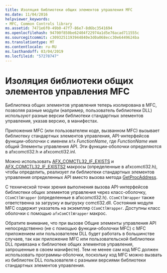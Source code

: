 ```yaml
---
title: Изоляция библиотеки общих элементов управления MFC
ms.date: 11/04/2016
helpviewer_keywords:
- MFC, Common Controls library
ms.assetid: 7471e6f0-49b0-47f7-86e7-8d6bc3541694
ms.openlocfilehash: 94700f850be62404f22974a1d5e76acad711555c
ms.sourcegitcommit: c3093251193944840e3d0a068ecc30e6449624ba
ms.translationtype: MT
ms.contentlocale: ru-RU
ms.lasthandoff: 03/04/2019
ms.locfileid: "57278747"
---
```

# <a name="isolation-of-the-mfc-common-controls-library"></a>Изоляция библиотеки общих элементов управления MFC

Библиотека общих элементов управления теперь изолирована в MFC, позволяя разные модули (например, пользователь библиотеки DLL) используют разные версии библиотеки стандартных элементов управления, указав версию, в манифестах.

Приложения MFC (или пользователем коде, вызванном MFC) вызывает библиотеку стандартных элементов управления, API-интерфейсов функции-оболочки с именем `Afx` *FunctionName*, где *FunctionName* имя общий Элементы управления API. Эти функции-оболочки определяются в afxcomctl32.h и afxcomctl32.inl.

Можно использовать [AFX_COMCTL32_IF_EXISTS](reference/run-time-object-model-services.md#afx_comctl32_if_exists) и [AFX_COMCTL32_IF_EXISTS2](reference/run-time-object-model-services.md#afx_comctl32_if_exists2) макросы (определенные в afxcomctl32.h), чтобы определить, реализует ли библиотеки стандартных элементов управления определенных API вместо вызова метода [GetProcAddress](../build/getprocaddress.md).

С технической точки зрения выполнения вызова API-интерфейсов библиотеки общих элементов управления через класс-оболочку, `CComCtlWrapper` (определенные в afxcomctl32.h). `CComCtlWrapper` также ответственна за загрузку и выгрузку comctl32.dll. Состояния модуля MFC содержит указатель на экземпляр `CComCtlWrapper`. Доступны класс оболочки с помощью `afxComCtlWrapper` макрос.

Обратите внимание, что при вызове Общие элементы управления API непосредственно (не с помощью функции-оболочки MFC) с MFC приложением или пользователем DLL будет работать в большинстве случаев, так как приложение MFC или пользовательской библиотеки DLL привязана к библиотеке общих элементов управления, запрошенные в своем манифесте). Тем не менее сам код MFC должен использовать программы-оболочки, поскольку код MFC можно вызвать из библиотек DLL пользователя с разными версиями библиотеки стандартных элементов управления.
